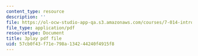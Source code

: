 ```yaml
---
content_type: resource
description: ''
file: https://ol-ocw-studio-app-qa.s3.amazonaws.com/courses/7-014-introductory-biology-spring-2005/57cb0f43f71e798a134244240f4915f8_gaHQ_1Sp5_s.pdf
file_type: application/pdf
resourcetype: Document
title: 3play pdf file
uid: 57cb0f43-f71e-798a-1342-44240f4915f8
---
```

